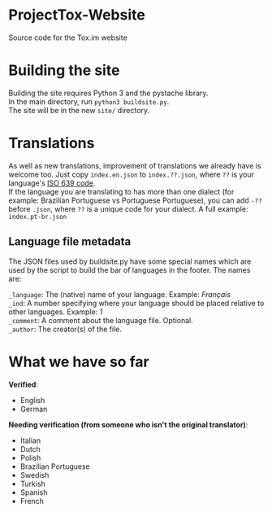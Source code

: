 ProjectTox-Website
==================

Source code for the Tox.im website

Building the site
=================

Building the site requires Python 3 and the pystache library.  
In the main directory, run ``python3 buildsite.py``.  
The site will be in the new ``site/`` directory.

Translations
============

As well as new translations, improvement of translations we already have is welcome too. Just copy ``index.en.json`` to ``index.??.json``, where ``??`` is your language's [ISO 639 code](https://en.wikipedia.org/wiki/List_of_ISO_639-1_codes).  
If the language you are translating to has more than one dialect (for example: Brazilian Portuguese vs Portuguese Portuguese), you can add ``-??`` before ``.json``, where ``??`` is a unique code for your dialect. A full example: ``index.pt-br.json``

Language file metadata
----------------------

The JSON files used by buildsite.py have some special names which are used by the script to build the bar of languages in the footer. The names are:

``_language``: The (native) name of your language. Example: *Français*  
``_ind``: A number specifying where your language should be placed relative to other languages. Example: *1*  
``_comment``: A comment about the language file. Optional.  
``_author``: The creator(s) of the file.

What we have so far
===================

**Verified**:

- English
- German

**Needing verification (from someone who isn't the original translator)**:

- Italian
- Dutch
- Polish
- Brazilian Portuguese
- Swedish
- Turkish
- Spanish
- French
